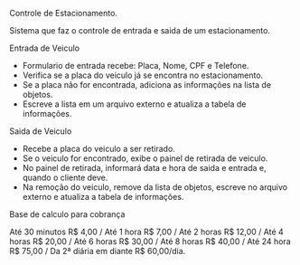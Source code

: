 Controle de Estacionamento.

Sistema que faz o controle de entrada e saida de um estacionamento.

Entrada de Veiculo

- Formulario de entrada recebe: Placa, Nome, CPF e Telefone.
- Verifica se a placa do veiculo já se encontra no estacionamento.
- Se a placa não for encontrada, adiciona as informações na lista de objetos.
- Escreve a lista em um arquivo externo e atualiza a tabela de informações.

Saida de Veiculo

- Recebe a placa do veiculo a ser retirado.
- Se o veiculo for encontrado, exibe o painel de retirada de veiculo.
- No painel de retirada, informará data e hora de saida e entrada e, quando o cliente deve.
- Na remoção do veiculo, remove da lista de objetos, escreve no arquivo externo 
e atualiza a tabela de informações.

Base de calculo para cobrança

Até 30 minutos R$ 4,00 /  Até 1 hora R$ 7,00 / Até 2 horas R$ 12,00 
 / Até 4 horas R$ 20,00 / Até 6 horas R$ 30,00 / Até 8 horas R$ 40,00 
 / Até 24 hora R$ 75,00 / Da 2ª diária em diante   R$ 60,00/dia. 

